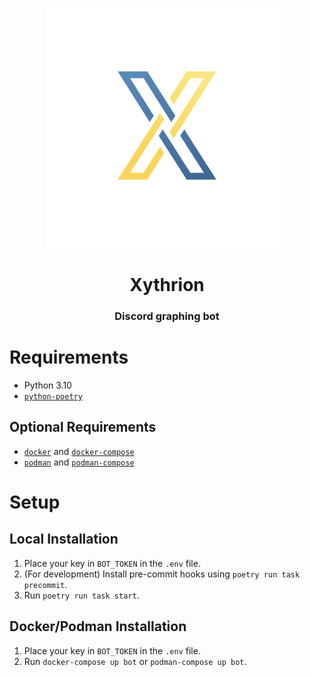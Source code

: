 <p align="center">
    <img src="images/icon.png" alt="Project icon"/>
</p>

<h1 align="center">Xythrion</h1>
<h3 align="center">Discord graphing bot</h3>

# Requirements
- Python 3.10
- [`python-poetry`](https://github.com/python-poetry/poetry)

## Optional Requirements
- [`docker`](https://github.com/docker/cli) and [`docker-compose`](https://github.com/docker/compose)
- [`podman`](https://github.com/containers/podman) and [`podman-compose`](https://github.com/containers/podman-compose)

# Setup

## Local Installation
1. Place your key in `BOT_TOKEN` in the `.env` file.
2. (For development) Install pre-commit hooks using `poetry run task precommit`.
3. Run `poetry run task start`.

## Docker/Podman Installation
1. Place your key in `BOT_TOKEN` in the `.env` file.
2. Run `docker-compose up bot` or `podman-compose up bot`.
